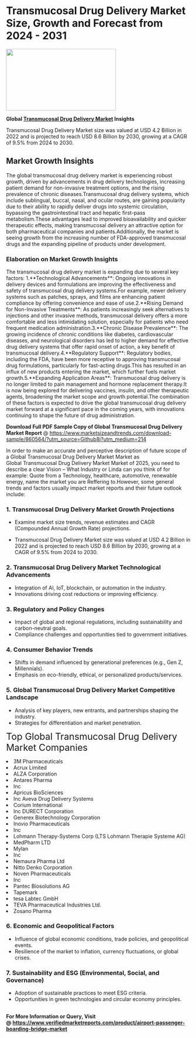 <H1>Transmucosal Drug Delivery Market Size, Growth and Forecast from 2024 - 2031</H1><img class="aligncenter size-medium wp-image-584254" src="https://thirdeyenews.in/wp-content/uploads/2024/09/Global-Market-Research-300x168.jpeg" alt="" width="300" height="168" /><p><strong>Global&nbsp;<a href="https://www.marketsizeandtrends.com/download-sample/860564/?utm_source=Github8j?utm_medium=214">Transmucosal Drug Delivery Market</a> Insights</strong></p><p>Transmucosal Drug Delivery Market size was valued at USD 4.2 Billion in 2022 and is projected to reach USD 8.6 Billion by 2030, growing at a CAGR of 9.5% from 2024 to 2030.</p><p><h2>Market Growth Insights</h2> The global transmucosal drug delivery market is experiencing robust growth, driven by advancements in drug delivery technologies, increasing patient demand for non-invasive treatment options, and the rising prevalence of chronic diseases.Transmucosal drug delivery systems, which include sublingual, buccal, nasal, and ocular routes, are gaining popularity due to their ability to rapidly deliver drugs into systemic circulation, bypassing the gastrointestinal tract and hepatic first-pass metabolism.These advantages lead to improved bioavailability and quicker therapeutic effects, making transmucosal delivery an attractive option for both pharmaceutical companies and patients.Additionally, the market is seeing growth from the increasing number of FDA-approved transmucosal drugs and the expanding pipeline of products under development. <h3>Elaboration on Market Growth Insights</h3> The transmucosal drug delivery market is expanding due to several key factors: 1.**Technological Advancements**: Ongoing innovations in delivery devices and formulations are improving the effectiveness and safety of transmucosal drug delivery systems.For example, newer delivery systems such as patches, sprays, and films are enhancing patient compliance by offering convenience and ease of use.2.**Rising Demand for Non-Invasive Treatments**: As patients increasingly seek alternatives to injections and other invasive methods, transmucosal delivery offers a more comfortable and less intimidating solution, especially for patients who need frequent medication administration.3.**Chronic Disease Prevalence**: The growing incidence of chronic conditions like diabetes, cardiovascular diseases, and neurological disorders has led to higher demand for effective drug delivery systems that offer rapid onset of action, a key benefit of transmucosal delivery.4.**Regulatory Support**: Regulatory bodies, including the FDA, have been more receptive to approving transmucosal drug formulations, particularly for fast-acting drugs.This has resulted in an influx of new products entering the market, which further fuels market growth.5.**Expanding Application Areas**: Transmucosal drug delivery is no longer limited to pain management and hormone replacement therapy.It is now being explored for delivering vaccines, insulin, and other therapeutic agents, broadening the market scope and growth potential.The combination of these factors is expected to drive the global transmucosal drug delivery market forward at a significant pace in the coming years, with innovations continuing to shape the future of drug administration.</p><p><span class=""><strong>Download Full PDF Sample Copy of Global Transmucosal Drug Delivery Market Report</strong> @ <a href="https://www.marketsizeandtrends.com/download-sample/860564/?utm_source=Github8j?utm_medium=214" target="_blank">https://www.marketsizeandtrends.com/download-sample/860564/?utm_source=Github8j?utm_medium=214</a></span></p><p>In order to make an accurate and perceptive description of future scope of a Global&nbsp;Transmucosal Drug Delivery Market Market as Global&nbsp;Transmucosal Drug Delivery Market Market of 2025, you need to describe a clear Vision &ndash; What Industry or Linda can you think of for example: Quote from a Technology, healthcare, automotive, renewable energy, name the market you are Reffering to.However, some general trends and factors usually impact market reports and their future outlook include:</p><h3>1.&nbsp;<strong>Transmucosal Drug Delivery Market Growth Projections</strong></h3><ul><li>Examine market size trends, revenue estimates and CAGR (Compounded Annual Growth Rate) projections.</li><li><p>Transmucosal Drug Delivery Market size was valued at USD 4.2 Billion in 2022 and is projected to reach USD 8.6 Billion by 2030, growing at a CAGR of 9.5% from 2024 to 2030.</p></li></ul><h3>2.&nbsp;<strong>Transmucosal Drug Delivery Market Technological Advancements</strong></h3><ul><li>Integration of AI, IoT, blockchain, or automation in the industry.</li><li>Innovations driving cost reductions or improving efficiency.</li></ul><h3>3.&nbsp;<strong>Regulatory and Policy Changes</strong></h3><ul><li>Impact of global and regional regulations, including sustainability and carbon-neutral goals.</li><li>Compliance challenges and opportunities tied to government initiatives.</li></ul><h3>4.&nbsp;<strong>Consumer Behavior Trends</strong></h3><ul><li>Shifts in demand influenced by generational preferences (e.g., Gen Z, Millennials).</li><li>Emphasis on eco-friendly, ethical, or personalized products/services.</li></ul><h3>5.&nbsp;<strong>Global Transmucosal Drug Delivery Market Competitive Landscape</strong></h3><ul><li>Analysis of key players, new entrants, and partnerships shaping the industry.</li><li>Strategies for differentiation and market penetration.</li></ul><p data-pm-slice="1 1 []"><span style="color: inherit; font-family: inherit; font-size: 25px;">Top Global Transmucosal Drug Delivery Market Companies</span></p><div class="" data-test-id=""><p><li>3M Pharmaceuticals</li><li> Acrux Limited</li><li> ALZA Corporation</li><li> Antares Pharma</li><li> Inc</li><li> Apricus BioSciences</li><li> Inc Aveva Drug Delivery Systems</li><li> Corium International</li><li> Inc DURECT Corporation</li><li> Generex Biotechnology Corporation</li><li> Inovio Pharmaceuticals</li><li> Inc</li><li> Lohmann Therapy-Systems Corp (LTS Lohmann Therapie Systeme AG)</li><li> MedPharm LTD</li><li> Mylan</li><li> Inc</li><li> Nemaura Pharma Ltd</li><li> Nitto Denko Corporation</li><li> Noven Pharmaceuticals</li><li> Inc</li><li> Pantec Biosolutions AG</li><li> Tapemark</li><li> tesa Labtec GmbH</li><li> TEVA Pharmaceutical Industries Ltd.</li><li> Zosano Pharma</li></p></div><h3>6.&nbsp;<strong>Economic and Geopolitical Factors</strong></h3><ul><li>Influence of global economic conditions, trade policies, and geopolitical events.</li><li>Resilience of the market to inflation, currency fluctuations, or global crises.</li></ul><h3>7.&nbsp;<strong>Sustainability and ESG (Environmental, Social, and Governance)</strong></h3><ul><li>Adoption of sustainable practices to meet ESG criteria.</li><li>Opportunities in green technologies and circular economy principles.</li></ul><h2><strong style="font-size: 14px;">For More Information or Query, Visit @&nbsp;</strong><a style="background-color: #ffffff; font-size: 14px;" href="https://www.marketsizeandtrends.com/report/transmucosal-drug-delivery-market/" target="_blank">https://www.verifiedmarketreports.com/product/airport-passenger-boarding-bridge-market</a></h2>